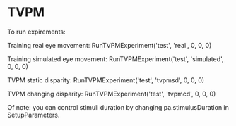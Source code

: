 # TVPM

To run expirements:

Training real eye movement: RunTVPMExperiment('test', 'real', 0, 0, 0)

Training simulated eye movement: RunTVPMExperiment('test', 'simulated', 0, 0, 0)

TVPM static disparity: RunTVPMExperiment('test', 'tvpmsd', 0, 0, 0)

TVPM changing disparity: RunTVPMExperiment('test', 'tvpmcd', 0, 0, 0)

Of note: you can control stimuli duration by changing pa.stimulusDuration in SetupParameters.
